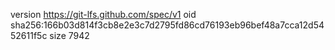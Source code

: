 version https://git-lfs.github.com/spec/v1
oid sha256:166b03d814f3cb8e2e3c7d2795fd86cd76193eb96bef48a7cca12d5452611f5c
size 7942
